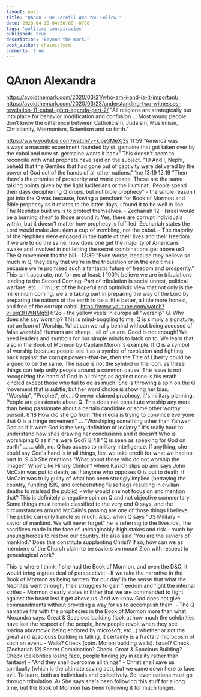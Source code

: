 ```yaml
---
layout: post
title: "QAnon - Be Careful Who You Follow."
date: 2020-04-18 04:50:00 -0700
tags: 'politics conspiracies'
published: true
description: 'Beyond the mark.'
post_author: chasmiclysm
comments: true
---
```


# QAnon Alexandra



https://avoidthemark.com/2020/03/21/who-am-i-and-is-it-important/
https://avoidthemark.com/2020/03/23/understanding-two-witnesses-revelation-11-cabal-lgbtq-agenda-part-2/
"All religions are strategically put into place for behavior modification and confusion ... Most young people don’t know the difference between Catholicism, Judaism, Muslimism, Christianity, Mormonism, Scientism and so forth."

https://www.youtube.com/watch?v=kjpe3MeXj3s
	11:59 "America was always a masonic experiment founded by st. gemaine that got taken over by the cabal and now st. germaine wants it back" This doesn't seem to reconcile with what prophets have said on the subject.
		"19 And I, Nephi, beheld that the Gentiles that had gone out of captivity were delivered by the power of God out of the hands of all other nations." 1ne 13:19
	12:19 "Then there's the promise of prosperity and world peace. These are the same talking points given by the light luciferians or the illuminati. People spend their days deciphering Q drops, but not bible prophecy" - the whole reason I got into the Q was because, having a penchant for Book of Mormon and Bible prophecy as it relates to the latter-days, I found it to be well in line.
		- The Nephites built walls to protect themselves.
		- Zechariah 12 - Israel would be a burning sheaf to those around it. Yes, there are corrupt individuals within, but it doesn't matter how prophecy is fulfilled. Zechariah states the Lord would make Jeruslem a cup of trembling, not the cabal.
		- The majority of the Nephites were engaged in the battle of their lives and their freedom. If we are to do the same, how does one get the majority of Americans awake and involved in not letting the secret combinations get above us? The Q movement fits the bill
		- 
	12:39 "Even worse, because they believe so much in Q, they deny that we're in the tribulation or in the end times because we're promised such a fantastic future of freedom and prosperity." This isn't accurate, not for me at least. I 100% believe we are in tribulations leading to the Second Coming. Part of tribulation is social unrest, political warfare, etc... I'm just of the hopeful and optimistic view that not only is the millennium coming, we are taking part in preparing the way of the Lord by preparing the nations of the earth to be a little better, a little more honest, and free of the corrupt cabal.
https://www.youtube.com/watch?v=uig3HWNMg5I
	6:26 - the yellow vests in europe all "worship" Q. Why does she say worship? This is mind-boggling to me. Q is simply a signature, not an Icon of Worship. What can we rally behind without being accused of false worship? Humans are sheep... all of us are. Good is not enough! We need leaders and symbols for our simple minds to latch on to. We learn that also in the Book of Mormon by Captain Moroni's example. If Q is a symbol of worship because people see it as a symbol of revolution and fighting back against the corrupt powers-that-be, then the Title of Liberty could be argued to be the same. The issue is not the symbol or the icon, as these things can help unify people around a common cause. The issue is not recognizing the hand of God in all things as against none is his wrath kindled except those who fail to do as much.
	She is throwing a spin on the Q movement that is subtle, but her word choice is showing her bias. "Worship", "Prophet", etc... Q never claimed prophecy, it's military planning. People are passionate about Q. This does not constitute worship any more than being passionate about a certain candidate or some other worthy pursuit.
	8:18 How did she go from "the media is trying to convince everyone that Q is a fringe movement" ... "Worshiping something other than Yahweh God as if it were God is the very definition of idolatry." It's really hard to understand how shes drawing her conclusions and it doesn't Who is worshiping Q as if he were God?
	8:48 "Q is seen as speaking for God on earth" ... ... uhh, no. Q has access to military intelligence. If anything, she could say God's hand is in all things, lest we take credit for what we had no part in.
	9:40 She mentions "What about those who do not worship the image?" Who? Like Hillary Clinton? where Kasich slips up and says John McCain was put to death, as if anyone who opposes Q is put to death. If McCain was truly guilty of what has been strongly implied (betraying the country, funding ISIS, and orchestrating false flags resulting in civilian deaths to mislead the public) - why would she not focus on and mention that? This is definitely a negative spin on Q and not objective commentary. Some things must remain classified to the very end Q says, and the circumstances around McCain's passing are one of those things I believe. The public can only handle so much.
	Also, when Q says "US Military = savior of mankind. We will never forget" he is referring to the lives lost, the sacrifices made in the face of unimaginably-high stakes and risk - much by unsung heroes to restore our country.
	He also said "You are the saviors of mankind." Does this constitute supplanting Christ? If so, how can we as members of the Church claim to be saviors on mount Zion with respect to genealogical work?

This is where I think if she had the Book of Mormon, and even the D&C, it would bring a great deal of perspective:
	- If we take the narrative in the Book of Mormon as being written 'for our day' in the sense that what the Nephites went through, their struggles to gain freedom and fight the internal strifes
	- Mormon clearly states in Ether that we are commanded to fight against the beast lest it get above us. And we know God does not give commandments without providing a way for us to accomplish them.
	- The Q narrative fits with the prophecies in the Book of Mormon more than what Alexandra says. Great & Spacious building (look at how much the celebrities have lost the respect of the people, how people revolt when they see marina abramovic being endored by microsoft, etc...) whether or not the great and spaciouss building is falling, it certainly is a fractal / microcosm of such an event.
	- Walls? Check (cptn. Moroni building walls). Israel? Check. (Zechariah 12) Secret Combination? Check. Great & Spacious Building? Check (celebrities losing face, people finding joy in reality rather than fantasy)
	- "And they shall overcome all things" - Christ shall save us spiritually (which is the ultimate saving act), but we came down here to face evil. To learn, both as individuals and collectively. So, even nations must go through tribulation.
	A) She says she's been following this stuff for a long time, but the Book of Mormon has been following it for much longer.